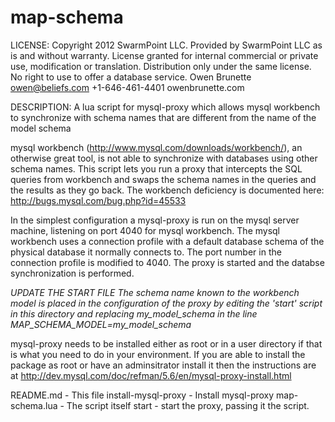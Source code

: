 map-schema
==========

LICENSE:
 Copyright 2012 SwarmPoint LLC. Provided by SwarmPoint LLC as is and without warranty.
 License granted for internal commercial or private use, modification or translation.
 Distribution only under the same license. No right to use to offer a database service.
 Owen Brunette owen@beliefs.com +1-646-461-4401 owenbrunette.com

DESCRIPTION:
A lua script for mysql-proxy which allows mysql workbench to synchronize with
schema names that are different from the name of the model schema

mysql workbench (http://www.mysql.com/downloads/workbench/), an otherwise great tool,
is not able to synchronize with databases using other schema names. This script lets
you run a proxy that intercepts the SQL queries from workbench and swaps the schema
names in the queries and the results as they go back. The workbench deficiency is
documented here: http://bugs.mysql.com/bug.php?id=45533

In the simplest configuration a mysql-proxy is run on the mysql server machine,
listening on port 4040 for mysql workbench. The mysql workbench uses a connection
profile with a default database schema of the physical database it normally connects
to. The port number in the connection profile is modified to 4040. The proxy
is started and the databse synchronization is performed.

*UPDATE THE START FILE
The schema name known to the workbench model is placed in the configuration of the proxy
by editing the 'start' script in this directory and replacing my_model_schema in the
line MAP_SCHEMA_MODEL=my_model_schema*

mysql-proxy needs to be installed either as root or in a user directory if that is
what you need to do in your environment. If you are able to install the package as
root or have an adminsitrator install it then the instructions are at
http://dev.mysql.com/doc/refman/5.6/en/mysql-proxy-install.html

README.md           - This file
install-mysql-proxy - Install mysql-proxy
map-schema.lua      - The script itself
start               - start the proxy, passing it the script.

